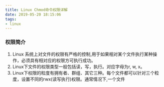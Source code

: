 ```yaml
---
title: Linux Chmod命令权限详解
date: 2019-05-20 18:15:06
tags:
- linux
---
```


### 权限简介

1. Linux 系统上对文件的权限有严格的控制,用于如果相对某个文件执行某种操作，必须具有相对应的权限方可执行成功。
2. Linux下文件的权限类型一般包括读，写，执行。对应字母为r, w, x。
3. Linux下权限的粒度有拥有者、群组、其它三种。每个文件都可以针对三个粒度，设置不同的rwx(读写执行)权限。通常情况下,一个文件
